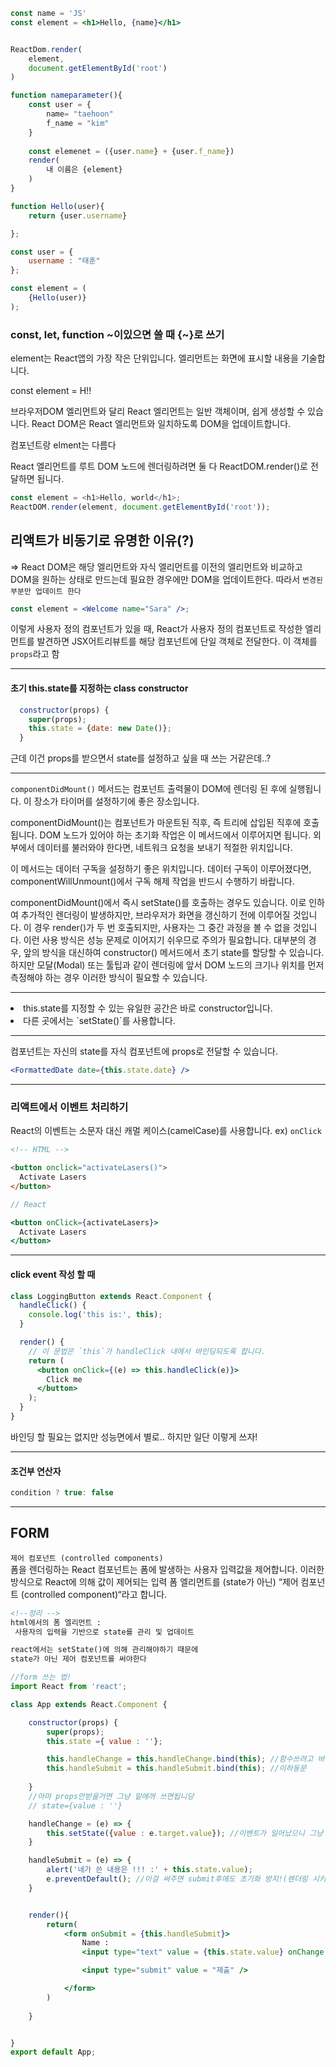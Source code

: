 ```jsx
const name = 'JS'
const element = <h1>Hello, {name}</h1>


ReactDom.render(
    element,
    document.getElementById('root')
)
```

```jsx
function nameparameter(){
    const user = {
        name= "taehoon"
        f_name = "kim"
    }
    
    const elemenet = ({user.name} + {user.f_name})
    render(
        내 이름은 {element}
    )
}
```

```jsx
function Hello(user){
    return {user.username}

};

const user = {
    username : "태훈"
};

const element = (
    {Hello(user)}
);

```



### const, let, function ~이있으면 쓸 때 {~}로 쓰기


element는 React앱의 가장 작은 단위입니다.
엘리먼트는 화면에 표시할 내용을 기술합니다.

const element = H!!

브라우저DOM 엘리먼트와 달리 React 엘리먼트는 일반 객체이며, 쉽게 생성할 수 있습니다. React DOM은 React 엘리먼트와 일치하도록 DOM을 업데이트합니다.

컴포넌트랑 elment는 다름다


React 엘리먼트를 루트 DOM 노드에 렌더링하려면 둘 다 ReactDOM.render()로 전달하면 됩니다.
```javascript
const element = <h1>Hello, world</h1>;
ReactDOM.render(element, document.getElementById('root'));
```


## 리액트가 비동기로 유명한 이유(?)
=> React DOM은 해당 엘리먼트와 자식 엘리먼트를 이전의 엘리먼트와 비교하고 DOM을 원하는 상태로 만드는데 필요한 경우에만 DOM을 업데이트한다.
따라서 `변경된 부분만 업데이트 한다`


```jsx
const element = <Welcome name="Sara" />;
```
이렇게 사용자 정의 컴포넌트가 있을 때, React가 사용자 정의 컴포넌트로 작성한 엘리먼트를 발견하면 JSX어트리뷰트를 해당 컴포넌트에 단일 객체로 전달한다.
이 객체를 `props`라고 함


---

#### 초기 this.state를 지정하는 class constructor
```jsx
  constructor(props) {
    super(props);
    this.state = {date: new Date()};
  }
```
근데 이건 props를 받으면서 state를 설정하고 싶을 때 쓰는 거같은데..?

---

`componentDidMount()` 메서드는 컴포넌트 출력물이 DOM에 렌더링 된 후에 실행됩니다. 이 장소가 타이머를 설정하기에 좋은 장소입니다.

componentDidMount()는 컴포넌트가 마운트된 직후, 즉 트리에 삽입된 직후에 호출됩니다. DOM 노드가 있어야 하는 초기화 작업은 이 메서드에서 이루어지면 됩니다. 외부에서 데이터를 불러와야 한다면, 네트워크 요청을 보내기 적절한 위치입니다.

이 메서드는 데이터 구독을 설정하기 좋은 위치입니다. 데이터 구독이 이루어졌다면, componentWillUnmount()에서 구독 해제 작업을 반드시 수행하기 바랍니다.

componentDidMount()에서 즉시 setState()를 호출하는 경우도 있습니다. 이로 인하여 추가적인 렌더링이 발생하지만, 브라우저가 화면을 갱신하기 전에 이루어질 것입니다. 이 경우 render()가 두 번 호출되지만, 사용자는 그 중간 과정을 볼 수 없을 것입니다. 이런 사용 방식은 성능 문제로 이어지기 쉬우므로 주의가 필요합니다. 대부분의 경우, 앞의 방식을 대신하여 constructor() 메서드에서 초기 state를 할당할 수 있습니다. 하지만 모달(Modal) 또는 툴팁과 같이 렌더링에 앞서 DOM 노드의 크기나 위치를 먼저 측정해야 하는 경우 이러한 방식이 필요할 수 있습니다.


---


<li>this.state를 지정할 수 있는 유일한 공간은 바로 constructor입니다.

<li>다른 곳에서는 `setState()`를 사용합니다.

---

컴포넌트는 자신의 state를 자식 컴포넌트에 props로 전달할 수 있습니다.
```jsx
<FormattedDate date={this.state.date} />
```

---
### 리액트에서 이벤트 처리하기
React의 이벤트는 소문자 대신 캐멀 케이스(camelCase)를 사용합니다.
ex) `onClick`


```html
<!-- HTML -->

<button onclick="activateLasers()">
  Activate Lasers
</button>
```

```jsx
// React

<button onClick={activateLasers}>
  Activate Lasers
</button>
```
---
#### click event 작성 할 때
```jsx
class LoggingButton extends React.Component {
  handleClick() {
    console.log('this is:', this);
  }

  render() {
    // 이 문법은 `this`가 handleClick 내에서 바인딩되도록 합니다.
    return (
      <button onClick={(e) => this.handleClick(e)}>
        Click me
      </button>
    );
  }
}
```
바인딩 할 필요는 없지만 성능면에서 별로..
하지만 일단 이렇게 쓰자!

---
#### 조건부 연산자
```jsx
condition ? true: false
```


---
## FORM 

`제어 컴포넌트 (controlled components)`<br>
폼을 렌더링하는 React 컴포넌트는 폼에 발생하는 사용자 입력값을 제어합니다. 이러한 방식으로 React에 의해 값이 제어되는 입력 폼 엘리먼트를 (state가 아닌) “제어 컴포넌트 (controlled component)“라고 합니다.

```html
<!--정리 -->
html에서의 폼 엘리먼트 :
 사용자의 입력을 기반으로 state를 관리 및 업데이트 

react에서는 setState()에 의해 관리해야하기 때문에
state가 아닌 제어 컴포넌트를 써야한다

```
```jsx
//form 쓰는 법!
import React from 'react';

class App extends React.Component {

    constructor(props) {
        super(props);
        this.state ={ value : ''};

        this.handleChange = this.handleChange.bind(this); //함수쓰려고 바인딩해줌
        this.handleSubmit = this.handleSubmit.bind(this); //이하동문
    
    }
    //아마 props안받을거면 그냥 밑에꺼 쓰면됩니당 
    // state={value : ''} 

    handleChange = (e) => {
        this.setState({value : e.target.value}); //이벤트가 일어났으니 그냥 e써주면된다 ㅎ 그리고 e.target.value가 이벤트가 일어난 곳의 밸류라고 생각하면됨!
    }

    handleSubmit = (e) => {
        alert('네가 쓴 내용은 !!! :' + this.state.value);
        e.preventDefault(); //이걸 써주면 submit후에도 초기화 방지!(렌더링 시키지 않고 유지한다ㅇ)
    }


    render(){
        return(
            <form onSubmit = {this.handleSubmit}>
                Name : 
                <input type="text" value = {this.state.value} onChange ={this.handleChange} />

                <input type="submit" value = "제출" />

            </form>
        )
        
    }


}
export default App;


```